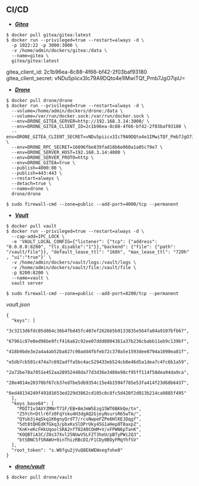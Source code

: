 <!--
@author: harold.duan
@date: 20-09-01
@memo: Notes logging
-->

## CI/CD


  + ***[Gitea](https://github.com/go-gitea/gitea)***

  ```
  $ docker pull gitea/gitea:latest
  $ docker run --privileged=true --restart=always -d \
    -p 1022:22 -p 3000:3000 \
    -v /home/admin/dockers/gitea:/data \
    --name=gitea \
    gitea/gitea:latest
  ```

  gitea_client_id: 2c1b96ea-8c88-4f66-bf42-2f03baf93180
  gitea_client_secret: vNDu5piicx3Ic79A9DQto4e1IMwiTQf_Pmb7JgO7ipU=


  + ***[Drone](https://github.com/drone/drone)***

  ```
  $ docker pull drone/drone
  $ docker run --privileged=true --restart=always -d \
    --volume=/home/admin/dockers/drone:/data \
    --volume=/var/run/docker.sock:/var/run/docker.sock \
    --env=DRONE_GITEA_SERVER=http://192.168.3.14:3000/ \
    --env=DRONE_GITEA_CLIENT_ID=2c1b96ea-8c88-4f66-bf42-2f03baf93180 \
    --env=DRONE_GITEA_CLIENT_SECRET=vNDu5piicx3Ic79A9DQto4e1IMwiTQf_Pmb7JgO7ipU= \
    --env=DRONE_RPC_SECRET=16096fbe839fad18b6e060a1a05c79e7 \
    --env=DRONE_SERVER_HOST=192.168.3.14:4000 \
    --env=DRONE_SERVER_PROTO=http \
    --env=DRONE_GITEA=true \
    --publish=4000:80 \
    --publish=443:443 \
    --restart=always \
    --detach=true \
    --name=drone \
    drone/drone
  
  $ sudo firewall-cmd --zone=public --add-port=4000/tcp --permanent
  ```

  + ***[Vault](https://github.com/hashicorp/vault)***

  ```
  $ docker pull vault
  $ docker run --privileged=true --restart=always -d \
    --cap-add=IPC_LOCK \
    -e 'VAULT_LOCAL_CONFIG={"listener": {"tcp": {"address": "0.0.0.0:8200", "tls_disable":"1"}},"backend": {"file": {"path": "/vault/file"}}, "default_lease_ttl": "168h", "max_lease_ttl": "720h" , "ui":"true"}' \
    -v /home/admin/dockers/vault/logs:/vault/logs \
    -v /home/admin/dockers/vault/file:/vault/file \
    -p 8200:8200 \
    --name=vault \
    vault server
  
  $ sudo firewall-cmd --zone=public --add-port=8200/tcp --permanent
  ```

  *vault.json*

  ```
  {
    "keys": [
      "3c3213d6fdc05d864c36b4fbd45fc407ef262665b9133835e564fa04a9107bfb67",
      "67961c87e0ed96be9fcf416a62c92ee07ddd8004361a37b236cbabb11eb9c139bf",
      "418b9bde3e2a4a4ab52ba827c90add4fbfeb72c370a5e1593dee8794a1090ea81f",
      "e5db7cb501c474a7c692adffa5bc4ac529433eb524cb8e46d5a1dea7c4fc6b1a59",
      "2a72be78a7051e452aa28952440da77d3d36e3408e98cf95ff114f58dea94da9ca",
      "28e4014e20370bf67cb37ed7be5db9354c15e4b1594f785e53fa414f23d68b6437",
      "6ed48134249f49101653ed229d3862cd105c0c8fc5d420f2d013b214ca9885f495"
    ],
    "keys_base64": [
      "PDIT1v3AXYZMNrT71F/EB+8mJmW5Ezg15WT6BKkQe/tn",
      "Z5Ych+Dtlr6fz0FqYsku4H3dgAQ2GjeyNsursR65wTm/",
      "QYub3j4qSkq1K6gnyQrdT7/rcsNwpeFZPe6HlKEJDqgf",
      "5dt8tQHEdKfGkq3/pbxKxSlDPrUky45G1aHep8T8axpZ",
      "KnK+eKcFHkUqoolSRA2nfT0240COmM+V/xFPWN6pTanK",
      "KOQBTiA3C/Z8s37Xvl25NUwV5LFZT3heU/pBTyPWi2Q3",
      "btSBNCSfSRAWU+0inThizRBcDI/F1CDy0BOyFMqYhfSV"
    ],
    "root_token": "s.W6fgu2jVuQ8EkWEWxegfohe0"
  }
  ```

  + ***[drone/vault](https://github.com/drone/drone-vault)***

  ```
  $ docker pull drone/vault
  ```


